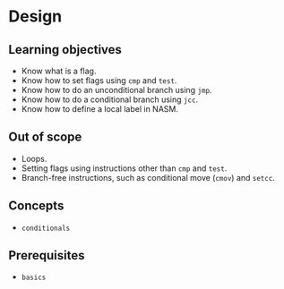# Design

## Learning objectives

- Know what is a flag.
- Know how to set flags using `cmp` and `test`.
- Know how to do an unconditional branch using `jmp`.
- Know how to do a conditional branch using `jcc`.
- Know how to define a local label in NASM.

## Out of scope

- Loops.
- Setting flags using instructions other than `cmp` and `test`.
- Branch-free instructions, such as conditional move (`cmov`) and `setcc`.

## Concepts

- `conditionals`

## Prerequisites

- `basics`
